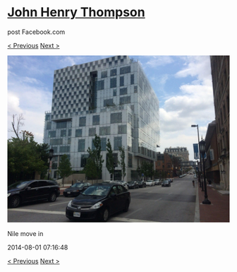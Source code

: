 # [John Henry Thompson](../README.md)
post Facebook.com

[< Previous](2014-08-01-3.md) [Next >](2014-08-01-5.md)

[![](../media/2014-08-01/Nile-move-in-3.jpg)](../README.md)

Nile move in

2014-08-01 07:16:48

[< Previous](2014-08-01-3.md) [Next >](2014-08-01-5.md)